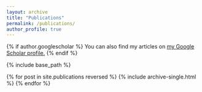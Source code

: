 ```yaml
---
layout: archive
title: "Publications"
permalink: /publications/
author_profile: true
---
```


{% if author.googlescholar %}
  You can also find my articles on <u><a href="{{[https://scholar.google.com/citations?user=BCpSNJkAAAAJ&hl=it]}}">my Google Scholar profile</a>.</u>
{% endif %}

{% include base_path %}

{% for post in site.publications reversed %}
  {% include archive-single.html %}
{% endfor %}
